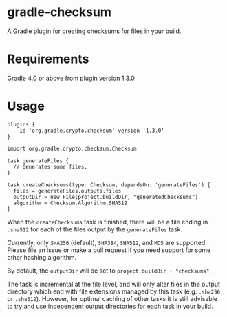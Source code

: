# gradle-checksum
A Gradle plugin for creating checksums for files in your build.

# Requirements
Gradle 4.0 or above from plugin version 1.3.0

# Usage

```$gradle
plugins {
    id 'org.gradle.crypto.checksum' version '1.3.0'
}

import org.gradle.crypto.checksum.Checksum

task generateFiles {
  // Generates some files.
}

task createChecksums(type: Checksum, dependsOn: 'generateFiles') {
  files = generateFiles.outputs.files
  outputDir = new File(project.buildDir, "generatedChecksums")
  algorithm = Checksum.Algorithm.SHA512
}
```

When the `createChecksums` task is finished, there will be a file ending in
`.sha512` for each of the files output by the `generateFiles` task.

Currently, only `SHA256` (default), `SHA384`, `SHA512`, and `MD5` are
supported. Please file an issue or make a pull request if you need support
for some other hashing algorithm.

By default, the `outputDir` will be set to `project.buildDir + "checksums"`.

The task is incremental at the file level, and will only alter files in the
output directory which end with file extensions managed by this task
(e.g. `.sha256` or `.sha512`). However, for optimal caching of other tasks
it is still advisable to try and use independent output directories for
each task in your build.

